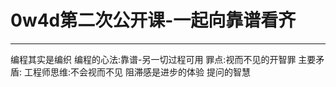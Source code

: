 # 0w4d第二次公开课-一起向靠谱看齐
-----------
编程其实是编织
编程的心法:靠谱-另一切过程可用
罪点:视而不见的开智罪
主要矛盾:
工程师思维:不会视而不见
阻滞感是进步的体验
提问的智慧


